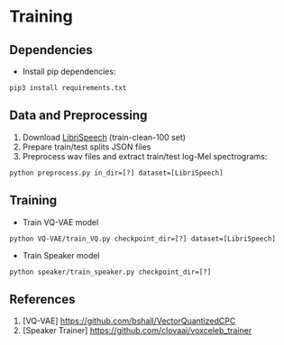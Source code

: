 # Training 

## Dependencies
* Install pip dependencies:
```
pip3 install requirements.txt
```


## Data and Preprocessing
1. Download [LibriSpeech](http://www.openslr.org/12) (train-clean-100 set)
2. Prepare train/test splits JSON files
3. Preprocess wav files and extract train/test log-Mel spectrograms:
```
python preprocess.py in_dir=[?] dataset=[LibriSpeech]
```

## Training

* Train VQ-VAE model
```
python VQ-VAE/train_VQ.py checkpoint_dir=[?] dataset=[LibriSpeech]
```

* Train Speaker model
```
python speaker/train_speaker.py checkpoint_dir=[?] 
```

## References
1. [VQ-VAE] https://github.com/bshall/VectorQuantizedCPC
2. [Speaker Trainer] https://github.com/clovaai/voxceleb_trainer
